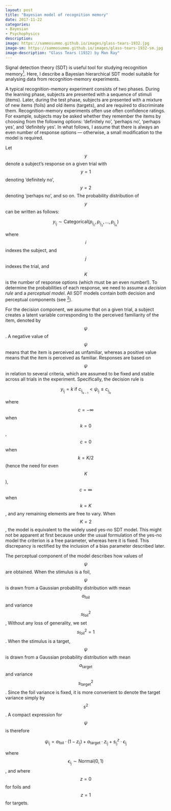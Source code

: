 ```yaml
---
layout: post
title: "Bayesian model of recognition memory"
date: 2017-11-22
categories:
- Bayesian
- Psychophysics
description:
image: https://sammosummo.github.io/images/glass-tears-1932.jpg
image-sm: https://sammosummo.github.io/images/glass-tears-1932-sm.jpg
image-description: "Glass Tears (1932) by Man Ray"
---
```

Signal detection theory (SDT) is useful tool for studying recognition memory[<sup>1</sup>]. Here, I describe a Bayesian hierarchical SDT model suitable for analysing data from recognition-memory experiments.

[<sup>1</sup>]: https://www.ncbi.nlm.nih.gov/pubmed/4867890 "Kintsch, W. (1967). Memory and decision aspects of recognition learning. Psychological Review, 74(6), 496–504."

A typical recognition-memory experiment consists of two phases. During the learning phase, subjects are presented with a sequence of stimuli (items). Later, during the test phase, subjects are presented with a mixture of new items (foils) and old items (targets), and are required to discriminate them. Recognition-memory experiments often use often confidence ratings. For example, subjects may be asked whether they remember the items by choosing from the following options: ‘definitely no’, ‘perhaps no’, ‘perhaps yes’, and ‘definitely yes’. In what follows, I assume that there is always an even number of response options — otherwise, a small modification to the model is required.

Let $$y$$ denote a subject’s response on a given trial with $$y =1$$ denoting ‘definitely no’, $$y=2$$ denoting ‘perhaps no’, and so on. The probability distribution of $$y$$ can be written as follows: 

$$
y_{i_j}\sim\textrm{Categorical}\left(p_{i_{j_1}},p_{i_{j_2}},\dots{},p_{i_{j_K}}\right)
$$

where $$i$$ indexes the subject, and $$j$$ indexes the trial, and $$K$$ is the number of response options (which must be an even number!). To determine the probabilities of each response, we need to assume a *decision rule* and a *perceptual model*. All SDT models contain both decision and perceptual components (see [<sup>2</sup>]).

[<sup>2</sup>]: 10.1016/j.jmp.2011.01.002 "DeCarlo, L. T. (2011). Signal detection theory with item effects. Journal of Mathematical Psychology, 55, 229–239 ."

For the decision component, we assume that on a given trial, a subject creates a latent variable corresponding to the perceived familiarity of the item, denoted by $$\psi$$. A negative value of $$\psi$$ means that the item is perceived as unfamiliar, whereas a positive value means that the item is perceived as familiar. Responses are based on $$\psi$$ in relation to several criteria, which are assumed to be fixed and stable across all trials in the experiment. Specifically, the decision rule is

$$
y_{i_j}=k\textrm{   if   }c_{i_{j_{k-1}}} < \psi_{i_j} \le c_{i_{j_{k}}}
$$

where $$c=-\infty$$ when $$k=0$$, $$c=0$$ when $$k=K/2$$ (hence the need for even $$K$$), $$c=\infty$$ when $$k=K$$, and any remaining elements are free to vary. When $$K=2$$, the model is equivalent to the widely used yes-no SDT model. This might not be apparent at first because under the usual formulation of the yes-no model the criterion is a free parameter, whereas here it is fixed. This discrepancy is rectified by the inclusion of a bias parameter described later.

The perceptual component of the model describes how values of $$\psi$$ are obtained. When the stimulus is a foil, $$\psi$$ is drawn from a Gaussian probability distribution with mean $$a_\textrm{foil}$$ and variance $$s_\textrm{foil}^2$$, Without any loss of generality, we set $$s_\textrm{foil}^2=1$$. When the stimulus is a target, $$\psi$$ is drawn from a Gaussian probability distribution with mean $$a_\textrm{target}$$ and variance $$s_\textrm{target}^2$$. Since the foil variance is fixed, it is more convenient to denote the target variance simply by $$s^2$$. A compact expression for $$\psi$$ is therefore

$$
\psi_{i_j}=a_\textrm{foil}\cdot\left(1-z_{i_j}\right) + a_\textrm{target}\cdot{}z_{i_j} + s_{i_j}^z\cdot\epsilon_{i_j}
$$

where $$\epsilon_{i_j}\sim\textrm{Normal}\left(0, 1\right)$$, and where $$z=0$$ for foils and $$z=1$$ for targets.